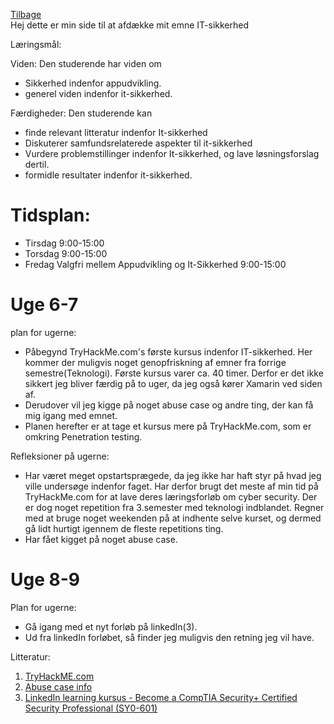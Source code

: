 [Tilbage](https://rasmustangaa.github.io/4.semester-projekt/)  
Hej dette er min side til at afdække mit emne IT-sikkerhed

Læringsmål:

Viden:
Den studerende har viden om
- Sikkerhed indenfor appudvikling.
- generel viden indenfor it-sikkerhed.

Færdigheder:
Den studerende kan
- finde relevant litteratur indenfor It-sikkerhed
- Diskuterer samfundsrelaterede aspekter til it-sikkerhed
- Vurdere problemstillinger indenfor It-sikkerhed, og lave løsningsforslag dertil.
- formidle resultater indenfor it-sikkerhed.

# Tidsplan:  
- Tirsdag 9:00-15:00
- Torsdag 9:00-15:00
- Fredag Valgfri mellem Appudvikling og It-Sikkerhed 9:00-15:00

# Uge 6-7
plan for ugerne:
- Påbegynd TryHackMe.com's første kursus indenfor IT-sikkerhed. Her kommer der muligvis noget genopfriskning af emner fra forrige semestre(Teknologi). Første kursus varer ca. 40 timer. Derfor er det ikke sikkert jeg bliver færdig på to uger, da jeg også kører Xamarin ved siden af.
- Derudover vil jeg kigge på noget abuse case og andre ting, der kan få mig igang med emnet.
- Planen herefter er at tage et kursus mere på TryHackMe.com, som er omkring Penetration testing.

Refleksioner på ugerne:
- Har været meget opstartsprægede, da jeg ikke har haft styr på hvad jeg ville undersøge indenfor faget. Har derfor brugt det meste af min tid på TryHackMe.com for at lave deres læringsforløb om cyber security. Der er dog noget repetition fra 3.semester med teknologi indblandet. Regner med at bruge noget weekenden på at indhente selve kurset, og dermed gå lidt hurtigt igennem de fleste repetitions ting.
- Har fået kigget på noget abuse case.

# Uge 8-9
Plan for ugerne:
- Gå igang med et nyt forløb på linkedIn(3).
- Ud fra linkedIn forløbet, så finder jeg muligvis den retning jeg vil have.


Litteratur:
1. [TryHackME.com](https://tryhackme.com/)  
2. [Abuse case info](https://cheatsheetseries.owasp.org/cheatsheets/Abuse_Case_Cheat_Sheet.html)
3. [LinkedIn learning kursus - Become a CompTIA Security+ Certified Security Professional (SY0-601)](https://www.linkedin.com/learning/paths/become-a-comptia-security-plus-certified-security-professional-sy0-601?u=57075649)



